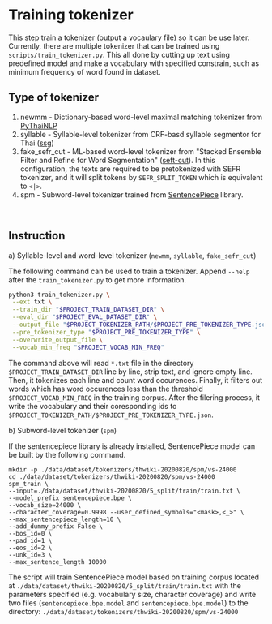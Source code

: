 # Training tokenizer

This step train a tokenizer (output a vocaulary file) so it can be use later. Currently, there are multiple tokenizer that can be trained using `scripts/train_tokenizer.py`. This all done by cutting up text using predefined model and make a vocabulary with specified constrain, such as minimum frequency of word found in dataset.

## Type of tokenizer

 1. newmm - Dictionary-based word-level maximal matching tokenizer from [PyThaiNLP](https://github.com/PyThaiNLP/pythainlp)
 2. syllable - Syllable-level tokenizer from CRF-basd syllable segmentor for Thai ([ssg](https://github.com/ponrawee/ssg))
 3. fake_sefr_cut - ML-based word-level tokenizer from "Stacked Ensemble Filter and Refine for Word Segmentation" ([seft-cut](https://github.com/mrpeerat/SEFR_CUT)). In this configuration, the texts are required to be pretokenized with SEFR tokenizer, and it will split tokens by `SEFR_SPLIT_TOKEN` which is equivalent to `<|>`.
 4. spm - Subword-level tokenizer trained from [SentencePiece](https://github.com/google/sentencepiece) library.

</br>

## Instruction

a) Syllable-level and word-level tokenizer (`newmm`, `syllable`, `fake_sefr_cut`)

The following command can be used to train a tokenizer. Append `--help` after the `train_tokenizer.py` to get more information.

```bash
python3 train_tokenizer.py \
 --ext txt \
 --train_dir "$PROJECT_TRAIN_DATASET_DIR" \
 --eval_dir "$PROJECT_EVAL_DATASET_DIR" \
 --output_file "$PROJECT_TOKENIZER_PATH/$PROJECT_PRE_TOKENIZER_TYPE.json" \
 --pre_tokenizer_type "$PROJECT_PRE_TOKENIZER_TYPE" \
 --overwrite_output_file \
 --vocab_min_freq "$PROJECT_VOCAB_MIN_FREQ"
```

The command above will read `*.txt` file in the directory `$PROJECT_TRAIN_DATASET_DIR` line by line, strip text, and ignore empty line. Then, it tokenizes each line and count word occurences. Finally, it filters out words which has word occurences less than the threshold `$PROJECT_VOCAB_MIN_FREQ` in the training corpus. After the filering process, it write the vocabulary and their coresponding ids to `$PROJECT_TOKENIZER_PATH/$PROJECT_PRE_TOKENIZER_TYPE.json`.

b) Subword-level tokenizer (`spm`)

If the sentencepiece library is already installed, SentencePiece model can be built by the following command.

```
mkdir -p ./data/dataset/tokenizers/thwiki-20200820/spm/vs-24000
cd ./data/dataset/tokenizers/thwiki-20200820/spm/vs-24000
spm_train \
--input=./data/dataset/thwiki-20200820/5_split/train/train.txt \
--model_prefix sentencepiece.bpe \
--vocab_size=24000 \
--character_coverage=0.9998 --user_defined_symbols="<mask>,<_>" \
--max_sentencepiece_length=10 \
--add_dummy_prefix False \
--bos_id=0 \
--pad_id=1 \
--eos_id=2 \
--unk_id=3 \
--max_sentence_length 10000
```

The script will train SentencePiece model based on training corpus located at `./data/dataset/thwiki-20200820/5_split/train/train.txt` with the parameters specified (e.g. vocabulary size, character coverage) and write two files (`sentencepiece.bpe.model` and `sentencepiece.bpe.model`) to the directory: `./data/dataset/tokenizers/thwiki-20200820/spm/vs-24000`